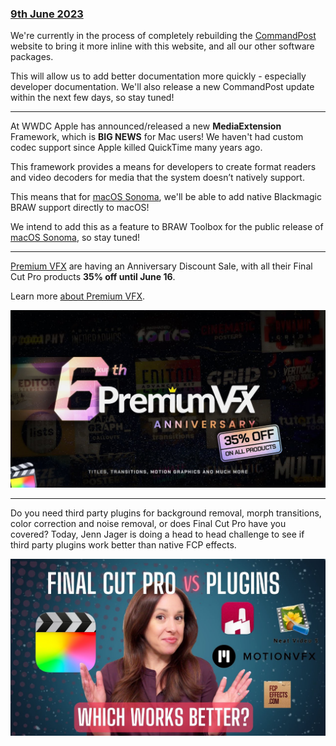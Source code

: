 ### [9th June 2023](/news/20230609)

We're currently in the process of completely rebuilding the [CommandPost](https://commandpost.io) website to bring it more inline with this website, and all our other software packages.

This will allow us to add better documentation more quickly - especially developer documentation. We'll also release a new CommandPost update within the next few days, so stay tuned!

---

At WWDC Apple has announced/released a new **MediaExtension** Framework, which is **BIG NEWS** for Mac users! We haven't had custom codec support since Apple killed QuickTime many years ago.

This framework provides a means for developers to create format readers and video decoders for media that the system doesn’t natively support.

This means that for [macOS Sonoma](https://www.apple.com/macos/sonoma-preview/), we'll be able to add native Blackmagic BRAW support directly to macOS!

We intend to add this as a feature to BRAW Toolbox for the public release of [macOS Sonoma](https://www.apple.com/macos/sonoma-preview/), so stay tuned!

---

[Premium VFX](https://twitter.com/PremiumVFX) are having an Anniversary Discount Sale, with all their Final Cut Pro products **35% off until June 16**.

Learn more [about Premium VFX](https://fxfactory.com/products/premiumvfx/).

[![](/static/premiumvfx-35-off.jpg)](https://www.youtube.com/watch?v=na04yfrHFDI)

---

Do you need third party plugins for background removal, morph transitions, color correction and noise removal, or does Final Cut Pro have you covered? Today, Jenn Jager is doing a head to head challenge to see if third party plugins work better than native FCP effects.

[![](/static/fcpx-vs-third-parties.jpg)](https://www.youtube.com/watch?v=pDA1M1wBK8s)